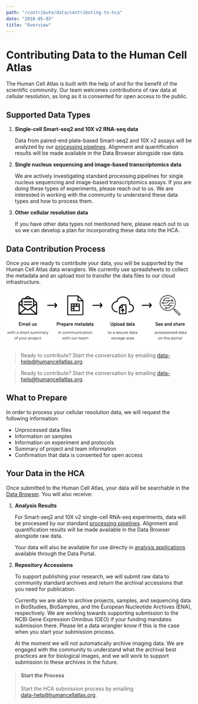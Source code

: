 ```yaml
---
path: "/contribute/data/contributing-to-hca"
date: "2018-05-03"
title: "Overview"
---
```


# Contributing Data to the Human Cell Atlas

The Human Cell Atlas is built with the help of and for the benefit of the scientific community. Our team welcomes contributions of raw data at cellular resolution, as long as it is consented for open access to the public.

## Supported Data Types

1. **Single-cell Smart-seq2 and 10X v2 RNA-seq data**

    Data from paired-end plate-based Smart-seq2 and 10X v2 assays will be analyzed by our [processing pipelines](/pipelines). Alignment and quantification results will be made available in the Data Browser alongside raw data.

1. **Single nucleus sequencing and image-based transcriptomics data**

    We are actively investigating standard processing pipelines for single nucleus sequencing and image-based transcriptomics assays. If you are doing these types of experiments, please reach out to us. We are interested in working with the community to understand these data types and how to process them.

1. **Other cellular resolution data**

    If you have other data types not mentioned here, please reach out to us so we can develop a plan for incorporating these data into the HCA.

## Data Contribution Process

Once you are ready to contribute your data, you will be supported by the Human Cell Atlas data wranglers. We currently use spreadsheets to collect the metadata and an upload tool to transfer the data files to our cloud infrastructure. 

![contribute](../_images/contribute.png)

> Ready to contribute? Start the conversation by emailing [data-help@humancellatlas.org](mailto:data-help@humancellatlas.org).

> Ready to contribute? Start the conversation by emailing [data-help@humancellatlas.org](mailto:data-help@humancellatlas.org).

## What to Prepare

In order to process your cellular resolution data, we will request the following information:

- Unprocessed data files
- Information on samples
- Information on experiment and protocols
- Summary of project and team information
- Confirmation that data is consented for open access

## Your Data in the HCA

Once submitted to the Human Cell Atlas, your data will be searchable in the [Data Browser](/explore/projects). You will also receive:

1. **Analysis Results**

    For Smart-seq2 and 10X v2 single-cell RNA-seq experiments, data will be processed by our standard [processing pipelines](/pipelines). Alignment and quantification results will be made available in the Data Browser alongside raw data.

    Your data will also be available for use directly in [analysis applications](/analyze/methods) available through the Data Portal.

1. **Repository Accessions**

    To support publishing your research, we will submit raw data to community standard archives and return the archival accessions that you need for publication.

    Currently we are able to archive projects, samples, and sequencing data in BioStudies, BioSamples, and the European Nucleotide Archives (ENA), respectively. We are working towards supporting submission to the NCBI Gene Expression Omnibus (GEO) if your funding mandates submission there. Please let a data wrangler know if this is the case when you start your submission process.

    At the moment we will not automatically archive imaging data. We are engaged with the community to understand what the archival best practices are for biological images, and we will work to support submission to these archives in the future.

> #### Start the Process
> Start the HCA submission process by emailing\
> [data-help@humancellatlas.org](mailto:data-help@humancellatlas.org).
